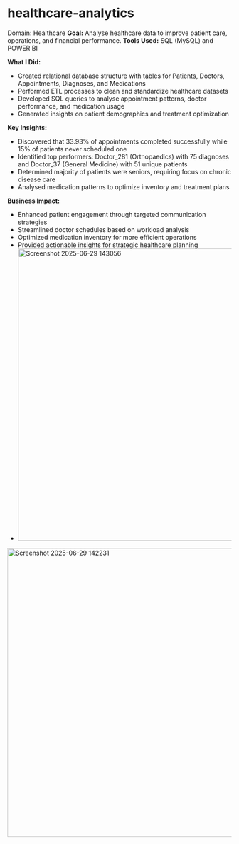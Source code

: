 # healthcare-analytics
Domain: Healthcare  **Goal:** Analyse healthcare data to improve patient care, operations, and financial performance.
**Tools Used:** SQL (MySQL) and POWER BI

**What I Did:**

- Created relational database structure with tables for Patients, Doctors, Appointments, Diagnoses, and Medications
- Performed ETL processes to clean and standardize healthcare datasets
- Developed SQL queries to analyse appointment patterns, doctor performance, and medication usage
- Generated insights on patient demographics and treatment optimization

**Key Insights:**

- Discovered that 33.93% of appointments completed successfully while 15% of patients never scheduled one
- Identified top performers: Doctor_281 (Orthopaedics) with 75 diagnoses and Doctor_37 (General Medicine) with 51 unique patients
- Determined majority of patients were seniors, requiring focus on chronic disease care
- Analysed medication patterns to optimize inventory and treatment plans

**Business Impact:**

- Enhanced patient engagement through targeted communication strategies
- Streamlined doctor schedules based on workload analysis
- Optimized medication inventory for more efficient operations
- Provided actionable insights for strategic healthcare planning
- <img width="1150" height="654" alt="Screenshot 2025-06-29 143056" src="https://github.com/user-attachments/assets/97faa66c-295c-49b5-9f6e-8967ffb3764e" />
<img width="1166" height="647" alt="Screenshot 2025-06-29 142231" src="https://github.com/user-attachments/assets/7eb27ad1-ca20-4669-8bbb-2abbdd1f8db4" />
